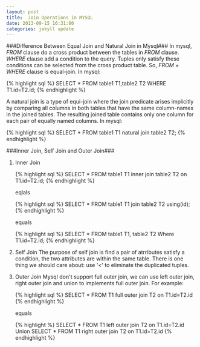 ```yaml
---
layout: post
title:  Join Operations in MYSQL
date: 2013-09-15 16:31:00
categories: jekyll update
---
```


###Difference Between Equal Join and Natural Join in Mysql###
In mysql, *FROM* clause do a cross product between the tables in *FROM* clause. *WHERE* clause add a condition to the query. Tuples only satisfy these conditions can be selected from the cross product table. So, *FROM* \+ *WHERE* clause is equal-join. In mysql:

{% highlight sql %}
SELECT *
FROM table1 T1,table2 T2
WHERE T1.id=T2.id;
{% endhighlight %}

A natural join is a type of equi-join where the join predicate arises implicitly by comparing all columns in both tables that have the same column-names in the joined tables. The resulting joined table contains only one column for each pair of equally named columns. In mysql:

{% highlight sql %}
SELECT *
FROM table1 T1 natural join table2 T2;
{% endhighlight %}

###Inner Join, Self Join and Outer Join###
1.  Inner Join

    {% highlight sql %}
    SELECT *
    FROM table1 T1 inner join  table2 T2
    on T1.id=T2.id;
    {% endhighlight %}

    eqlals

    {% highlight sql %}
    SELECT *
    FROM table1 T1 join  table2 T2 using(id);
    {% endhighlight %}

    equals

    {% highlight sql %}
    SELECT *
    FROM table1 T1, table2 T2
    Where T1.id=T2.id;
    {% endhighlight %}

2.  Self Join
    The purpose of self join is find a pair of atrributes satisfy a condition, the two attributes are within the same table. There is one thing we should care about: use '<' to eliminate the duplicated tuples.

3.  Outer Join
    Mysql don't support full outer join, we can use left outer join, right outer join and union to implements full outer join. For example:

    {% highlight sql %}
    SELECT *
    FROM T1 full outer join T2 on T1.id=T2.id
    {% endhighlight %}

    equals

    {% highlight %}
    SELECT *
    FROM T1 left outer join T2 on T1.id=T2.id
    Union
    SELECT *
    FROM T1 right outer join T2 on T1.id=T2.id
    {% endhighlight %}
    




